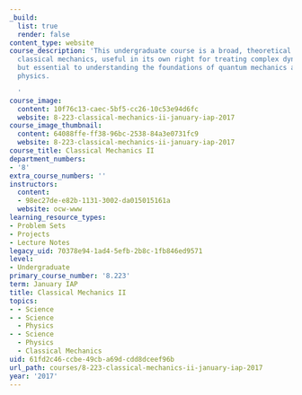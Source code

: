 ```yaml
---
_build:
  list: true
  render: false
content_type: website
course_description: 'This undergraduate course is a broad, theoretical treatment of
  classical mechanics, useful in its own right for treating complex dynamical problems,
  but essential to understanding the foundations of quantum mechanics and statistical
  physics.

  '
course_image:
  content: 10f76c13-caec-5bf5-cc26-10c53e94d6fc
  website: 8-223-classical-mechanics-ii-january-iap-2017
course_image_thumbnail:
  content: 64088ffe-ff38-96bc-2538-84a3e0731fc9
  website: 8-223-classical-mechanics-ii-january-iap-2017
course_title: Classical Mechanics II
department_numbers:
- '8'
extra_course_numbers: ''
instructors:
  content:
  - 98ec27de-e82b-1131-3002-da015015161a
  website: ocw-www
learning_resource_types:
- Problem Sets
- Projects
- Lecture Notes
legacy_uid: 70378e94-1ad4-5efb-2b8c-1fb846ed9571
level:
- Undergraduate
primary_course_number: '8.223'
term: January IAP
title: Classical Mechanics II
topics:
- - Science
- - Science
  - Physics
- - Science
  - Physics
  - Classical Mechanics
uid: 61fd2c46-ccbe-49cb-a69d-cdd8dceef96b
url_path: courses/8-223-classical-mechanics-ii-january-iap-2017
year: '2017'
---
```

